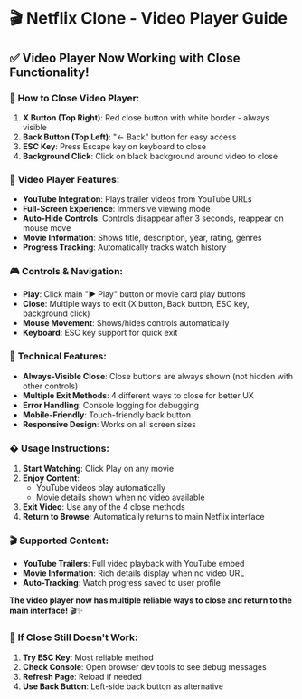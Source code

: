 # 🎬 Netflix Clone - Video Player Guide

## ✅ **Video Player Now Working with Close Functionality!**

### 🎯 **How to Close Video Player:**

1. **X Button (Top Right)**: Red close button with white border - always visible
2. **Back Button (Top Left)**: "← Back" button for easy access
3. **ESC Key**: Press Escape key on keyboard to close
4. **Background Click**: Click on black background around video to close

### 🎥 **Video Player Features:**

- **YouTube Integration**: Plays trailer videos from YouTube URLs
- **Full-Screen Experience**: Immersive viewing mode
- **Auto-Hide Controls**: Controls disappear after 3 seconds, reappear on mouse move
- **Movie Information**: Shows title, description, year, rating, genres
- **Progress Tracking**: Automatically tracks watch history

### 🎮 **Controls & Navigation:**

- **Play**: Click main "▶ Play" button or movie card play buttons
- **Close**: Multiple ways to exit (X button, Back button, ESC key, background click)
- **Mouse Movement**: Shows/hides controls automatically
- **Keyboard**: ESC key support for quick exit

### 🔧 **Technical Features:**

- **Always-Visible Close**: Close buttons are always shown (not hidden with other controls)
- **Multiple Exit Methods**: 4 different ways to close for better UX
- **Error Handling**: Console logging for debugging
- **Mobile-Friendly**: Touch-friendly back button
- **Responsive Design**: Works on all screen sizes

### � **Usage Instructions:**

1. **Start Watching**: Click Play on any movie
2. **Enjoy Content**: 
   - YouTube videos play automatically
   - Movie details shown when no video available
3. **Exit Video**: Use any of the 4 close methods
4. **Return to Browse**: Automatically returns to main Netflix interface

### 🎬 **Supported Content:**

- **YouTube Trailers**: Full video playback with YouTube embed
- **Movie Information**: Rich details display when no video URL
- **Auto-Tracking**: Watch progress saved to user profile

**The video player now has multiple reliable ways to close and return to the main interface!** 🎬✨

### 🐛 **If Close Still Doesn't Work:**

1. **Try ESC Key**: Most reliable method
2. **Check Console**: Open browser dev tools to see debug messages
3. **Refresh Page**: Reload if needed
4. **Use Back Button**: Left-side back button as alternative
